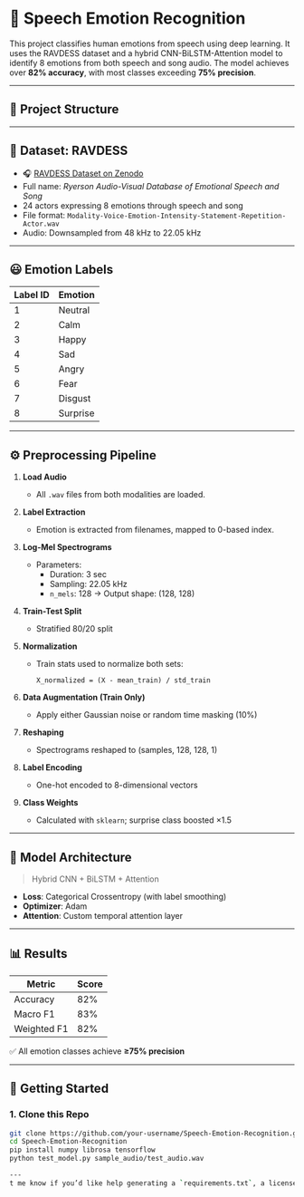# 🎤 Speech Emotion Recognition

This project classifies human emotions from speech using deep learning. It uses the RAVDESS dataset and a hybrid CNN-BiLSTM-Attention model to identify 8 emotions from both speech and song audio. The model achieves over **82% accuracy**, with most classes exceeding **75% precision**.

---

## 📁 Project Structure


---

## 📌 Dataset: RAVDESS

- 🎧 [RAVDESS Dataset on Zenodo](https://zenodo.org/record/1188976)
- Full name: *Ryerson Audio-Visual Database of Emotional Speech and Song*
- 24 actors expressing 8 emotions through speech and song
- File format: `Modality-Voice-Emotion-Intensity-Statement-Repetition-Actor.wav`
- Audio: Downsampled from 48 kHz to 22.05 kHz

---

## 😃 Emotion Labels

| Label ID | Emotion   |
|----------|-----------|
| 1        | Neutral   |
| 2        | Calm      |
| 3        | Happy     |
| 4        | Sad       |
| 5        | Angry     |
| 6        | Fear      |
| 7        | Disgust   |
| 8        | Surprise  |

---

## ⚙️ Preprocessing Pipeline

1. **Load Audio**  
   - All `.wav` files from both modalities are loaded.

2. **Label Extraction**  
   - Emotion is extracted from filenames, mapped to 0-based index.

3. **Log-Mel Spectrograms**  
   - Parameters:  
     - Duration: 3 sec  
     - Sampling: 22.05 kHz  
     - `n_mels`: 128 → Output shape: (128, 128)

4. **Train-Test Split**  
   - Stratified 80/20 split

5. **Normalization**  
   - Train stats used to normalize both sets:  
     ```
     X_normalized = (X - mean_train) / std_train
     ```

6. **Data Augmentation (Train Only)**  
   - Apply either Gaussian noise or random time masking (10%)

7. **Reshaping**  
   - Spectrograms reshaped to (samples, 128, 128, 1)

8. **Label Encoding**  
   - One-hot encoded to 8-dimensional vectors

9. **Class Weights**  
   - Calculated with `sklearn`; surprise class boosted ×1.5

---

## 🧠 Model Architecture

> Hybrid CNN + BiLSTM + Attention


- **Loss**: Categorical Crossentropy (with label smoothing)  
- **Optimizer**: Adam  
- **Attention**: Custom temporal attention layer

---

## 📊 Results

| Metric         | Score     |
|----------------|-----------|
| Accuracy       | 82%       |
| Macro F1       | 83%       |
| Weighted F1    | 82%       |

✅ All emotion classes achieve **≥75% precision**

---

## 🚀 Getting Started

### 1. Clone this Repo

```bash
git clone https://github.com/your-username/Speech-Emotion-Recognition.git
cd Speech-Emotion-Recognition
pip install numpy librosa tensorflow
python test_model.py sample_audio/test_audio.wav

---
t me know if you’d like help generating a `requirements.txt`, a license file, or a demo badge!
